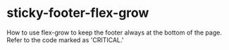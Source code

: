 # sticky-footer-flex-grow
 How to use flex-grow to keep the footer always at the bottom of the page. Refer to the code marked as 'CRITICAL.'
